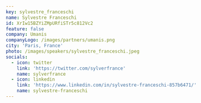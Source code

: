 ```yaml
---
key: sylvestre_franceschi
name: Sylvestre Franceschi
id: XrIw15BZYiZMpURfiSTr5c812Vc2
feature: false
company: Umanis
companyLogo: /images/partners/umanis.png
city: 'Paris, France'
photo: /images/speakers/sylvestre_franceschi.jpeg
socials:
  - icon: twitter
    link: 'https://twitter.com/sylverfrance'
    name: sylverfrance
  - icon: linkedin
    link: 'https://www.linkedin.com/in/sylvestre-franceschi-857b6471/'
    name: sylvestre-franceschi
---
```

